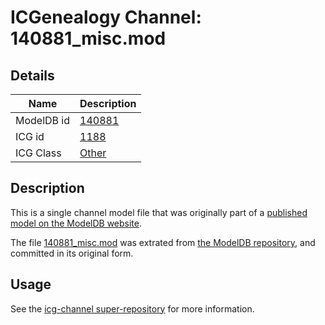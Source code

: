 # ICGenealogy Channel: 140881\_misc.mod

## Details

Name | Description
---- | -----------
ModelDB id | [140881](http://senselab.med.yale.edu/ModelDB/ShowModel.cshtml?model=140881)
ICG id | [1188](http://icg.neurotheory.ox.ac.uk/channels/other/1188)
ICG Class | [Other](http://icg.neurotheory.ox.ac.uk/channels/other)

## Description

This is a single channel model file that was originally part of a [published model on the ModelDB website](http://senselab.med.yale.edu/mModelDB/ShowModel.cshtml?model=140881).

The file [140881\_misc.mod](140881_misc.mod) was extrated from [the ModelDB repository](http://senselab.med.yale.edu/ModelDB/ShowModel.cshtml?model=140881), and committed in its original form.

## Usage

See the [icg-channel super-repository](https://github.com/icgenealogy/icg-channels) for more information.